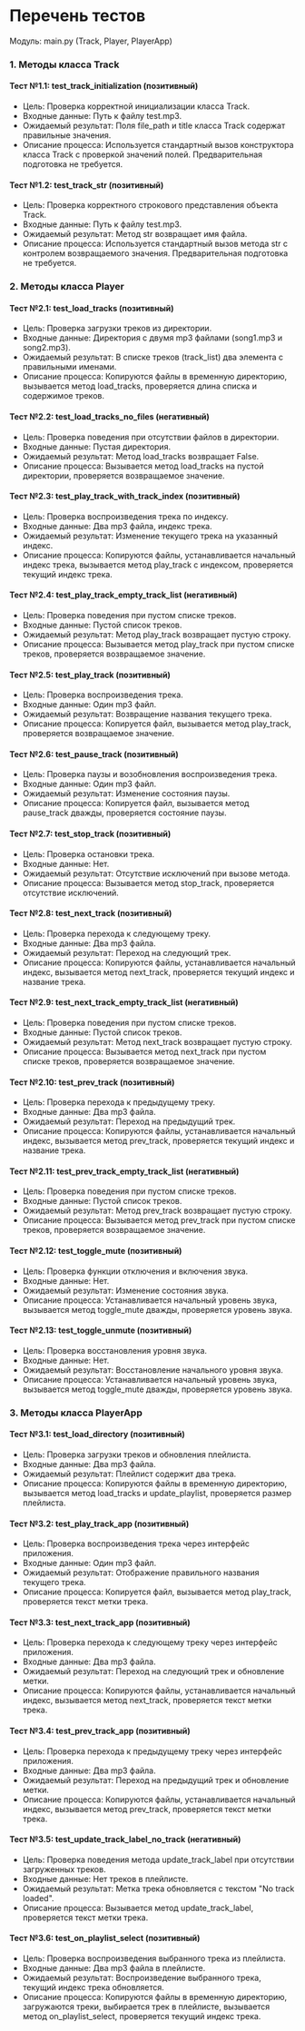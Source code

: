 # Перечень тестов
Модуль: main.py (Track, Player, PlayerApp)

### 1. Методы класса Track
#### Тест №1.1: test_track_initialization (позитивный)
- Цель: Проверка корректной инициализации класса Track.
- Входные данные: Путь к файлу test.mp3.
- Ожидаемый результат: Поля file_path и title класса Track содержат правильные значения.
- Описание процесса: Используется стандартный вызов конструктора класса Track с проверкой значений полей. Предварительная подготовка не требуется.

#### Тест №1.2: test_track_str (позитивный)
- Цель: Проверка корректного строкового представления объекта Track.
- Входные данные: Путь к файлу test.mp3.
- Ожидаемый результат: Метод str возвращает имя файла.
- Описание процесса: Используется стандартный вызов метода str с контролем возвращаемого значения. Предварительная подготовка не требуется.

### 2. Методы класса Player
#### Тест №2.1: test_load_tracks (позитивный)
- Цель: Проверка загрузки треков из директории.
- Входные данные: Директория с двумя mp3 файлами (song1.mp3 и song2.mp3).
- Ожидаемый результат: В списке треков (track_list) два элемента с правильными именами.
- Описание процесса: Копируются файлы в временную директорию, вызывается метод load_tracks, проверяется длина списка и содержимое треков.

#### Тест №2.2: test_load_tracks_no_files (негативный)
- Цель: Проверка поведения при отсутствии файлов в директории.
- Входные данные: Пустая директория.
- Ожидаемый результат: Метод load_tracks возвращает False.
- Описание процесса: Вызывается метод load_tracks на пустой директории, проверяется возвращаемое значение.

#### Тест №2.3: test_play_track_with_track_index (позитивный)
- Цель: Проверка воспроизведения трека по индексу.
- Входные данные: Два mp3 файла, индекс трека.
- Ожидаемый результат: Изменение текущего трека на указанный индекс.
- Описание процесса: Копируются файлы, устанавливается начальный индекс трека, вызывается метод play_track с индексом, проверяется текущий индекс трека.

#### Тест №2.4: test_play_track_empty_track_list (негативный)
- Цель: Проверка поведения при пустом списке треков.
- Входные данные: Пустой список треков.
- Ожидаемый результат: Метод play_track возвращает пустую строку.
- Описание процесса: Вызывается метод play_track при пустом списке треков, проверяется возвращаемое значение.

#### Тест №2.5: test_play_track (позитивный)
- Цель: Проверка воспроизведения трека.
- Входные данные: Один mp3 файл.
- Ожидаемый результат: Возвращение названия текущего трека.
- Описание процесса: Копируется файл, вызывается метод play_track, проверяется возвращаемое значение.

#### Тест №2.6: test_pause_track (позитивный)
- Цель: Проверка паузы и возобновления воспроизведения трека.
- Входные данные: Один mp3 файл.
- Ожидаемый результат: Изменение состояния паузы.
- Описание процесса: Копируется файл, вызывается метод pause_track дважды, проверяется состояние паузы.

#### Тест №2.7: test_stop_track (позитивный)
- Цель: Проверка остановки трека.
- Входные данные: Нет.
- Ожидаемый результат: Отсутствие исключений при вызове метода.
- Описание процесса: Вызывается метод stop_track, проверяется отсутствие исключений.

#### Тест №2.8: test_next_track (позитивный)
- Цель: Проверка перехода к следующему треку.
- Входные данные: Два mp3 файла.
- Ожидаемый результат: Переход на следующий трек.
- Описание процесса: Копируются файлы, устанавливается начальный индекс, вызывается метод next_track, проверяется текущий индекс и название трека.

#### Тест №2.9: test_next_track_empty_track_list (негативный)
- Цель: Проверка поведения при пустом списке треков.
- Входные данные: Пустой список треков.
- Ожидаемый результат: Метод next_track возвращает пустую строку.
- Описание процесса: Вызывается метод next_track при пустом списке треков, проверяется возвращаемое значение.

#### Тест №2.10: test_prev_track (позитивный)
- Цель: Проверка перехода к предыдущему треку.
- Входные данные: Два mp3 файла.
- Ожидаемый результат: Переход на предыдущий трек.
- Описание процесса: Копируются файлы, устанавливается начальный индекс, вызывается метод prev_track, проверяется текущий индекс и название трека.

#### Тест №2.11: test_prev_track_empty_track_list (негативный)
- Цель: Проверка поведения при пустом списке треков.
- Входные данные: Пустой список треков.
- Ожидаемый результат: Метод prev_track возвращает пустую строку.
- Описание процесса: Вызывается метод prev_track при пустом списке треков, проверяется возвращаемое значение.

#### Тест №2.12: test_toggle_mute (позитивный)
- Цель: Проверка функции отключения и включения звука.
- Входные данные: Нет.
- Ожидаемый результат: Изменение состояния звука.
- Описание процесса: Устанавливается начальный уровень звука, вызывается метод toggle_mute дважды, проверяется уровень звука.

#### Тест №2.13: test_toggle_unmute (позитивный)
- Цель: Проверка восстановления уровня звука.
- Входные данные: Нет.
- Ожидаемый результат: Восстановление начального уровня звука.
- Описание процесса: Устанавливается начальный уровень звука, вызывается метод toggle_mute дважды, проверяется уровень звука.

### 3. Методы класса PlayerApp
#### Тест №3.1: test_load_directory (позитивный)
- Цель: Проверка загрузки треков и обновления плейлиста.
- Входные данные: Два mp3 файла.
- Ожидаемый результат: Плейлист содержит два трека.
- Описание процесса: Копируются файлы в временную директорию, вызывается метод load_tracks и update_playlist, проверяется размер плейлиста.

#### Тест №3.2: test_play_track_app (позитивный)
- Цель: Проверка воспроизведения трека через интерфейс приложения.
- Входные данные: Один mp3 файл.
- Ожидаемый результат: Отображение правильного названия текущего трека.
- Описание процесса: Копируется файл, вызывается метод play_track, проверяется текст метки трека.

#### Тест №3.3: test_next_track_app (позитивный)
- Цель: Проверка перехода к следующему треку через интерфейс приложения.
- Входные данные: Два mp3 файла.
- Ожидаемый результат: Переход на следующий трек и обновление метки.
- Описание процесса: Копируются файлы, устанавливается начальный индекс, вызывается метод next_track, проверяется текст метки трека.

#### Тест №3.4: test_prev_track_app (позитивный)
- Цель: Проверка перехода к предыдущему треку через интерфейс приложения.
- Входные данные: Два mp3 файла.
- Ожидаемый результат: Переход на предыдущий трек и обновление метки.
- Описание процесса: Копируются файлы, устанавливается начальный индекс, вызывается метод prev_track, проверяется текст метки трека.
#### Тест №3.5: test_update_track_label_no_track (негативный)
- Цель: Проверка поведения метода update_track_label при отсутствии загруженных треков.
- Входные данные: Нет треков в плейлисте.
- Ожидаемый результат: Метка трека обновляется с текстом "No track loaded".
- Описание процесса: Вызывается метод update_track_label, проверяется текст метки трека.

#### Тест №3.6: test_on_playlist_select (позитивный)
- Цель: Проверка воспроизведения выбранного трека из плейлиста.
- Входные данные: Два mp3 файла в плейлисте.
- Ожидаемый результат: Воспроизведение выбранного трека, текущий индекс трека обновляется.
- Описание процесса: Копируются файлы в временную директорию, загружаются треки, выбирается трек в плейлисте, вызывается метод on_playlist_select, проверяется текущий индекс трека.
